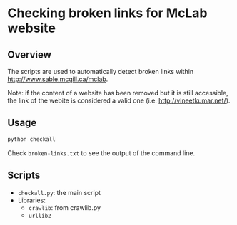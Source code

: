 # Checking broken links for McLab website

## Overview
The scripts are used to automatically detect broken links within http://www.sable.mcgill.ca/mclab.

Note: if the content of a website has been removed but it is still accessible, the link of the webite is considered a valid one (i.e. http://vineetkumar.net/).

## Usage
```python
python checkall
```

Check `broken-links.txt` to see the output of the command line.

## Scripts

- `checkall.py`: the main script
- Libraries:
  - `crawlib`: from crawlib.py
  - `urllib2`


